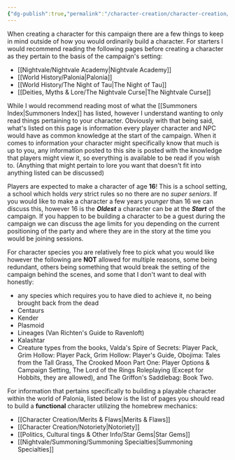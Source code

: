 ```yaml
---
{"dg-publish":true,"permalink":"/character-creation/character-creation/"}
---
```



When creating a character for this campaign there are a few things to keep in mind outside of how you would ordinarily build a character. For starters I would recommend reading the following pages before creating a character as they pertain to the basis of the campaign's setting:

- [[Nightvale/Nightvale Academy\|Nightvale Academy]]
- [[World History/Palonia\|Palonia]]
- [[World History/The Night of Tau\|The Night of Tau]]
- [[Deities, Myths & Lore/The Nightvale Curse\|The Nightvale Curse]]

While I would recommend reading most of what the [[Summoners Index\|Summoners Index]] has listed, however I understand wanting to only read things pertaining to your character. Obviously with that being said, what's listed on this page is information every player character and NPC would have as common knowledge at the start of the campaign. When it comes to information your character might specifically know that much is up to you, any information posted to this site is posted with the knowledge that players might view it, so everything is available to be read if you wish to. (Anything that might pertain to lore you want that doesn't fit into anything listed can be discussed)

Players are expected to make a character of age **16**! This is a school setting, a school which holds *very* strict rules so no there are no *super seniors*. If you would like to make a character a few years *younger* than 16 we can discuss this, however 16 is the ***Oldest*** a character can be at the ***Start*** of the campaign. If you happen to be building a character to be a guest during the campaign we can discuss the age limits for you depending on the current positioning of the party and where they are in the story at the time you would be joining sessions.

For character species you are relatively free to pick what you would like however the following are **NOT** allowed for multiple reasons, some being redundant, others being something that would break the setting of the campaign behind the scenes, and some that I don't want to deal with honestly:

- any species which requires you to have died to achieve it, no being brought back from the dead
- Centaurs
- Kender
- Plasmoid
- Lineages (Van Richten's Guide to Ravenloft)
- Kalashtar
- Creature types from the books, Valda's Spire of Secrets: Player Pack, Grim Hollow: Player Pack, Grim Hollow: Player's Guide, Obojima: Tales from the Tall Grass, The Crooked Moon Part One: Player Options & Campaign Setting, The Lord of the Rings Roleplaying (Except for Hobbits, they are allowed), and The Griffon's Saddlebag: Book Two.

For information that pertains specifically to building a playable character within the world of Palonia, listed below is the list of pages you should read to build a **functional** character utilizing the homebrew mechanics:

- [[Character Creation/Merits & Flaws\|Merits & Flaws]]
- [[Character Creation/Notoriety\|Notoriety]]
- [[Politics, Cultural tings & Other Info/Star Gems\|Star Gems]]
- [[Nightvale/Summoning/Summoning Specialties\|Summoning Specialties]]
